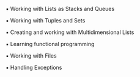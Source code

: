 ▪ Working with Lists as Stacks and Queues

▪ Working with Tuples and Sets

▪ Creating and working with Multidimensional Lists

▪ Learning functional programming

▪ Working with Files

▪ Handling Exceptions



  
